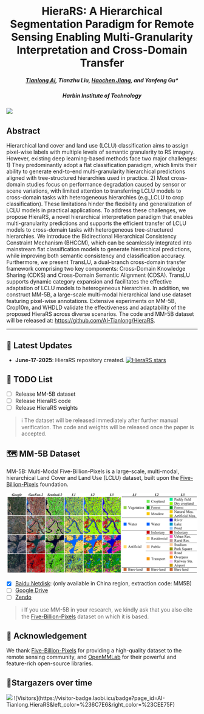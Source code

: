 <h1 align="center"> HieraRS: A Hierarchical Segmentation Paradigm for Remote Sensing Enabling Multi-Granularity Interpretation and Cross-Domain Transfer </h1>
<h5 align="center"><em>
    <a href="https://github.com/AI-Tianlong" target="_blank">Tianlong Ai</a>, 
    Tianzhu Liu, 
    <a href="https://github.com/JHC626" target="_blank">Haochen Jiang</a>, 
    and Yanfeng Gu*
</em></h5>
<h5 align="center"><em>
    Harbin Institute of Technology
</em></h5>


![](https://i.imgur.com/waxVImv.png)





## Abstract
Hierarchical land cover and land use (LCLU) classification aims to assign pixel-wise labels with multiple levels of semantic granularity to RS imagery. However, existing deep learning-based methods face two major challenges: 1) They predominantly adopt a flat classification paradigm, which limits their ability to generate end-to-end multi-granularity hierarchical predictions aligned with tree-structured hierarchies used in practice. 2) Most cross-domain studies focus on performance degradation caused by sensor or scene variations, with limited attention to transferring LCLU models to cross-domain tasks with heterogeneous hierarchies (e.g.,LCLU to crop classification). These limitations hinder the flexibility and generalization of LCLU models in practical applications. To address these challenges, we propose HieraRS, a novel hierarchical interpretation paradigm that enables multi-granularity predictions and supports the efficient transfer of LCLU models to cross-domain tasks with heterogeneous tree-structured hierarchies. We introduce the Bidirectional Hierarchical Consistency Constraint Mechanism (BHCCM), which can be seamlessly integrated into mainstream flat classification models to generate hierarchical predictions, while improving both semantic consistency and classification accuracy. Furthermore, we present TransLU, a dual-branch cross-domain transfer framework comprising two key components: Cross-Domain Knowledge Sharing (CDKS) and Cross-Domain Semantic Alignment (CDSA). TransLU supports dynamic category expansion and facilitates the effective adaptation of LCLU models to heterogeneous hierarchies. In addition, we construct MM-5B, a large-scale multi-modal hierarchical land use dataset featuring pixel-wise annotations. Extensive experiments on MM-5B, Crop10m, and WHDLD validate the effectiveness and adaptability of the proposed HieraRS across diverse scenarios. The code and MM-5B dataset will be released at: https://github.com/AI-Tianlong/HieraRS.

---

## 📢 Latest Updates 
- **June-17-2025**:  HieraRS repository created. [![HieraRS stars](https://img.shields.io/github/stars/AI-Tianlong/HieraRS)](https://github.com/AI-Tianlong/HieraRS)

## 📅 TODO List
- [ ] Release MM-5B dataset
- [ ] Release HieraRS code
- [ ] Release HieraRS weights

> ℹ️ The dataset will be released immediately after further manual verification. The code and weights will be released once the paper is accepted.


## 🗺 MM-5B Dataset
MM-5B: Multi-Modal Five-Billion-Pixels is a large-scale, multi-modal, hierarchical Land Cover and Land Use (LCLU) dataset, built upon the [Five-Billion-Pixels](https://x-ytong.github.io/project/Five-Billion-Pixels.html) foundation.

<p align="center">
  <img src="figures/1-MM-5B.png" alt="MM-5B Dataset">
</p>

- [x] [Baidu Netdisk](https://pan.baidu.com/s/1U5yjf7t1-RuaWMPOhSA1ow?pwd=MM5B): (only available in China region, extraction code: MM5B)
- [ ] [Google Drive](https://pan.baidu.com/s/1U5yjf7t1-RuaWMPOhSA1ow?pwd=MM5B)
- [ ] [Zendo](https://pan.baidu.com/s/1U5yjf7t1-RuaWMPOhSA1ow?pwd=MM5B)

> ℹ️ If you use MM-5B in your research, we kindly ask that you also cite the [Five-Billion-Pixels](https://x-ytong.github.io/project/Five-Billion-Pixels.html) dataset on which it is based.


## 🥰 Acknowledgement
We thank [Five-Billion-Pixels](https://x-ytong.github.io/project/Five-Billion-Pixels.html) for providing a high-quality dataset to the remote sensing community, and [‌OpenMMLab](https://github.com/open-mmlab) for their powerful and feature-rich open-source libraries.

## 🌟Stargazers over time
<img src='https://starchart.cc/AI-Tianlong/HieraRS.svg?variant=light' width='70%'/>
![Visitors](https://visitor-badge.laobi.icu/badge?page_id=AI-Tianlong.HieraRS&left_color=%236C7E6&right_color=%23CEE75F)


